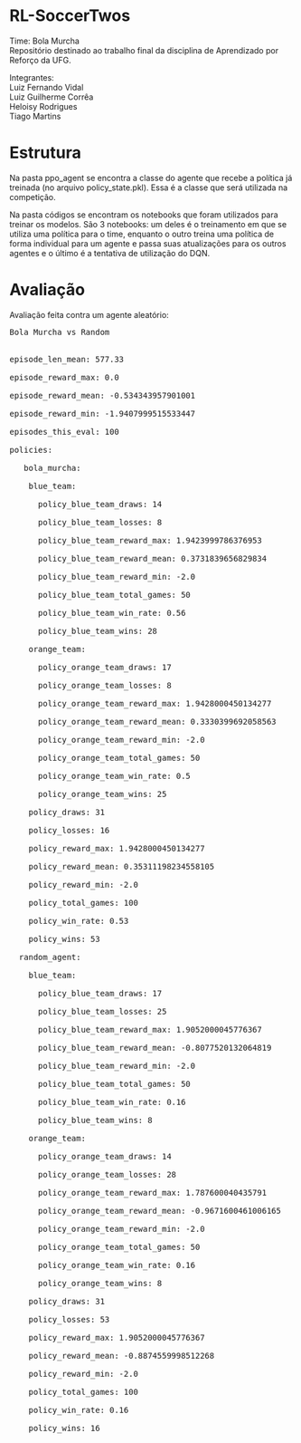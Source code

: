 # RL-SoccerTwos
Time: Bola Murcha <br>
Repositório destinado ao trabalho final da disciplina de Aprendizado por Reforço da UFG. <br>

Integrantes: <br>
Luiz Fernando Vidal <br>
Luiz Guilherme Corrêa <br>
Heloisy Rodrigues <br>
Tiago Martins <br>

# Estrutura

Na pasta ppo_agent se encontra a classe do agente que recebe a política já treinada (no arquivo policy_state.pkl). Essa é a classe que será utilizada na competição. <br>

Na pasta códigos se encontram os notebooks que foram utilizados para treinar os modelos. São 3 notebooks: um deles é o treinamento em que se utiliza uma política para o time, enquanto o outro treina uma política de forma individual para um agente e passa suas atualizações para os outros agentes e o último é a tentativa de utilização do DQN.

# Avaliação

Avaliação feita contra um agente aleatório: <br>
<pre>
Bola Murcha vs Random  <br>

episode_len_mean: 577.33 <br>
episode_reward_max: 0.0 <br>
episode_reward_mean: -0.534343957901001 <br>
episode_reward_min: -1.9407999515533447 <br>
episodes_this_eval: 100 <br>
policies: <br>
   bola_murcha: <br>
    blue_team: <br>
      policy_blue_team_draws: 14 <br>
      policy_blue_team_losses: 8 <br>
      policy_blue_team_reward_max: 1.9423999786376953 <br>
      policy_blue_team_reward_mean: 0.3731839656829834 <br>
      policy_blue_team_reward_min: -2.0 <br>
      policy_blue_team_total_games: 50 <br>
      policy_blue_team_win_rate: 0.56 <br>
      policy_blue_team_wins: 28 <br>
    orange_team: <br>
      policy_orange_team_draws: 17 <br>
      policy_orange_team_losses: 8 <br>
      policy_orange_team_reward_max: 1.9428000450134277 <br>
      policy_orange_team_reward_mean: 0.3330399692058563 <br>
      policy_orange_team_reward_min: -2.0 <br>
      policy_orange_team_total_games: 50 <br>
      policy_orange_team_win_rate: 0.5 <br>
      policy_orange_team_wins: 25 <br>
    policy_draws: 31 <br>
    policy_losses: 16 <br>
    policy_reward_max: 1.9428000450134277 <br>
    policy_reward_mean: 0.35311198234558105 <br>
    policy_reward_min: -2.0 <br> 
    policy_total_games: 100 <br>
    policy_win_rate: 0.53 <br>
    policy_wins: 53 <br>
  random_agent: <br>
    blue_team: <br>
      policy_blue_team_draws: 17 <br>
      policy_blue_team_losses: 25 <br>
      policy_blue_team_reward_max: 1.9052000045776367 <br>
      policy_blue_team_reward_mean: -0.8077520132064819 <br>
      policy_blue_team_reward_min: -2.0 <br>
      policy_blue_team_total_games: 50 <br>
      policy_blue_team_win_rate: 0.16 <br>
      policy_blue_team_wins: 8 <br>
    orange_team: <br>
      policy_orange_team_draws: 14 <br>
      policy_orange_team_losses: 28 <br>
      policy_orange_team_reward_max: 1.787600040435791 <br>
      policy_orange_team_reward_mean: -0.9671600461006165 <br>
      policy_orange_team_reward_min: -2.0 <br>
      policy_orange_team_total_games: 50 <br>
      policy_orange_team_win_rate: 0.16 <br>
      policy_orange_team_wins: 8 <br>
    policy_draws: 31 <br>
    policy_losses: 53 <br>
    policy_reward_max: 1.9052000045776367 <br>
    policy_reward_mean: -0.8874559998512268 <br>
    policy_reward_min: -2.0 <br>
    policy_total_games: 100 <br>
    policy_win_rate: 0.16 <br>
    policy_wins: 16 <br>

